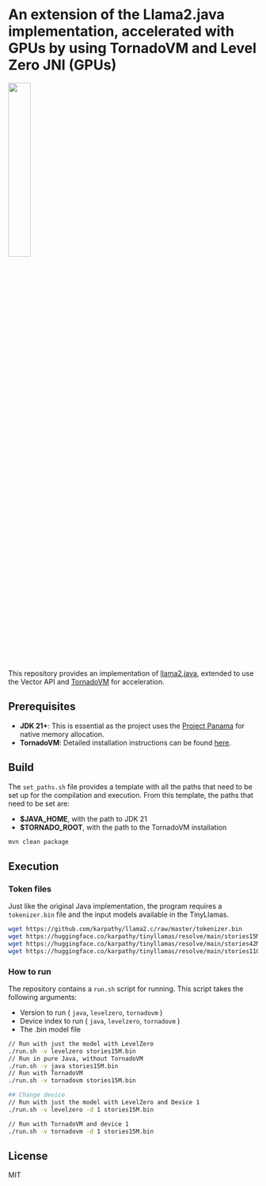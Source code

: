 # An extension of the Llama2.java implementation, accelerated with GPUs by using TornadoVM and Level Zero JNI (GPUs)

<img src="https://github.com/mikepapadim/llama2.tornadovm.java/assets/8652854/4493fe14-7427-4532-91fa-7299cd96034b" width="30%">

This repository provides an implementation of [llama2.java](https://github.com/mukel/llama2.java), extended to use the Vector API and [TornadoVM](https://github.com/beehive-lab/TornadoVM) for acceleration.

## Prerequisites
* **JDK 21+**: This is essential as the project uses the [Project Panama](https://openjdk.org/projects/panama/) for native memory allocation. 
* **TornadoVM**: Detailed installation instructions can be found [here](https://tornadovm.readthedocs.io/en/latest/installation.html).  

## Build
The `set_paths.sh` file provides a template with all the paths that need to be set up for the compilation and execution.
From this template, the paths that need to be set are: 
* **$JAVA_HOME**, with the path to JDK 21
* **$TORNADO_ROOT**, with the path to the TornadoVM installation  

```bash
mvn clean package
```

## Execution
### Token files
Just like the original Java implementation, the program requires a `tokenizer.bin` file and the input models available in the TinyLlamas. 
```bash
wget https://github.com/karpathy/llama2.c/raw/master/tokenizer.bin
wget https://huggingface.co/karpathy/tinyllamas/resolve/main/stories15M.bin
wget https://huggingface.co/karpathy/tinyllamas/resolve/main/stories42M.bin
wget https://huggingface.co/karpathy/tinyllamas/resolve/main/stories110M.bin
```
### How to run
The repository contains a `run.sh` script for running. This script takes the following arguments:
* Version to run ( `java`, `levelzero`, `tornadovm` )
* Device index to run ( `java`, `levelzero`, `tornadovm` )
* The .bin model file

```bash
// Run with just the model with LevelZero
./run.sh -v levelzero stories15M.bin 
// Run in pure Java, without TornadoVM
./run.sh -v java stories15M.bin 
// Run with TornadoVM
./run.sh -v tornadovm stories15M.bin 

## Change device
// Run with just the model with LevelZero and Device 1
./run.sh -v levelzero -d 1 stories15M.bin 

// Run with TornadoVM and device 1
./run.sh -v tornadovm -d 1 stories15M.bin 
```

## License

MIT
